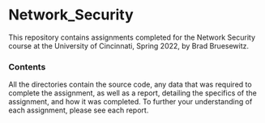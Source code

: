# Network_Security
This repository contains assignments completed for the Network Security course at the University of Cincinnati, Spring 2022, by Brad Bruesewitz. 

### Contents

All the directories contain the source code, any data that was required to complete the assignment, as well as a report, detailing the specifics of the assignment, and how it was completed. To further your understanding of each assignment, please see each report. 




